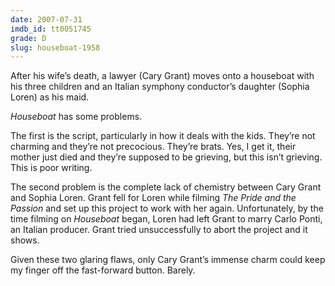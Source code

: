 ```yaml
---
date: 2007-07-31
imdb_id: tt0051745
grade: D
slug: houseboat-1958
---
```


After his wife’s death, a lawyer (Cary Grant) moves onto a houseboat with his three children and an Italian symphony conductor’s daughter (Sophia Loren) as his maid.

_Houseboat_ has some problems.

The first is the script, particularly in how it deals with the kids. They’re not charming and they’re not precocious. They’re brats. Yes, I get it, their mother just died and they’re supposed to be grieving, but this isn’t grieving. This is poor writing.

The second problem is the complete lack of chemistry between Cary Grant and Sophia Loren. Grant fell for Loren while filming <span data-imdb-id="tt0050858">_The Pride and the Passion_</span> and set up this project to work with her again. Unfortunately, by the time filming on _Houseboat_ began, Loren had left Grant to marry Carlo Ponti, an Italian producer. Grant tried unsuccessfully to abort the project and it shows.

Given these two glaring flaws, only Cary Grant’s immense charm could keep my finger off the fast-forward button. Barely.
